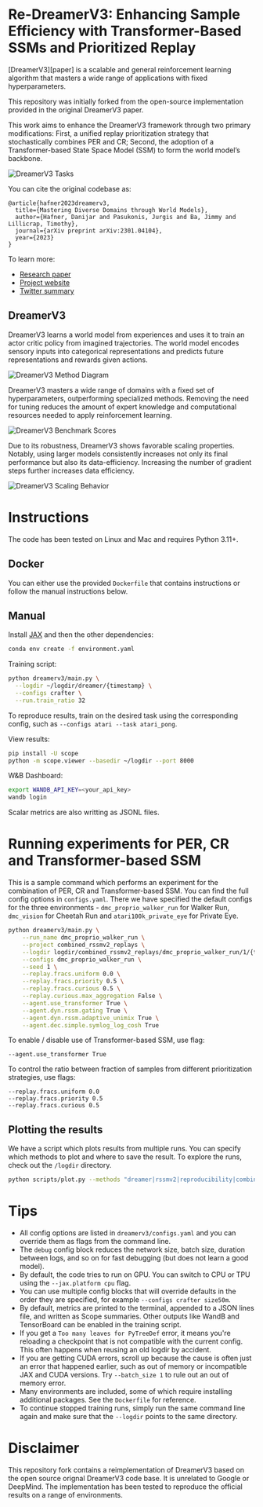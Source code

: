 # Re-DreamerV3: Enhancing Sample Efficiency with Transformer-Based SSMs and Prioritized Replay

[DreamerV3][paper] is a scalable and general reinforcement
learning algorithm that masters a wide range of applications with fixed hyperparameters.

This repository was initially forked from the open-source implementation provided in the original DreamerV3 paper. 

This work aims to enhance the DreamerV3 framework through two primary modifications: First, a
unified replay prioritization strategy that stochastically combines PER and CR; Second, the adoption
of a Transformer-based State Space Model (SSM) to form the world model’s backbone.


![DreamerV3 Tasks](https://user-images.githubusercontent.com/2111293/217647148-cbc522e2-61ad-4553-8e14-1ecdc8d9438b.gif)

You can cite the original codebase as:

```
@article{hafner2023dreamerv3,
  title={Mastering Diverse Domains through World Models},
  author={Hafner, Danijar and Pasukonis, Jurgis and Ba, Jimmy and Lillicrap, Timothy},
  journal={arXiv preprint arXiv:2301.04104},
  year={2023}
}
```

To learn more:

- [Research paper](https://arxiv.org/pdf/2301.04104v1)
- [Project website](https://danijar.com/project/dreamerv3/)
- [Twitter summary](https://x.com/danijarh/status/1613161946223677441)

## DreamerV3

DreamerV3 learns a world model from experiences and uses it to train an actor
critic policy from imagined trajectories. The world model encodes sensory
inputs into categorical representations and predicts future representations and
rewards given actions.

![DreamerV3 Method Diagram](https://user-images.githubusercontent.com/2111293/217355673-4abc0ce5-1a4b-4366-a08d-64754289d659.png)

DreamerV3 masters a wide range of domains with a fixed set of hyperparameters,
outperforming specialized methods. Removing the need for tuning reduces the
amount of expert knowledge and computational resources needed to apply
reinforcement learning.

![DreamerV3 Benchmark Scores](https://github.com/danijar/dreamerv3/assets/2111293/0fe8f1cf-6970-41ea-9efc-e2e2477e7861)

Due to its robustness, DreamerV3 shows favorable scaling properties. Notably,
using larger models consistently increases not only its final performance but
also its data-efficiency. Increasing the number of gradient steps further
increases data efficiency.

![DreamerV3 Scaling Behavior](https://user-images.githubusercontent.com/2111293/217356063-0cf06b17-89f0-4d5f-85a9-b583438c98dd.png)

# Instructions

The code has been tested on Linux and Mac and requires Python 3.11+.

## Docker

You can either use the provided `Dockerfile` that contains instructions or
follow the manual instructions below.

## Manual

Install [JAX](https://github.com/jax-ml/jax#pip-installation-gpu-cuda) and then the other dependencies:

```sh
conda env create -f environment.yaml
```

Training script:

```sh
python dreamerv3/main.py \
  --logdir ~/logdir/dreamer/{timestamp} \
  --configs crafter \
  --run.train_ratio 32
```

To reproduce results, train on the desired task using the corresponding config,
such as `--configs atari --task atari_pong`.

View results:

```sh
pip install -U scope
python -m scope.viewer --basedir ~/logdir --port 8000
```

W&B Dashboard:

```sh
export WANDB_API_KEY=<your_api_key>
wandb login
```

Scalar metrics are also writting as JSONL files.

# Running experiments for PER, CR and Transformer-based SSM

This is a sample command which performs an experiment for the combination of PER, CR and Transformer-based SSM. You can find the full config options in `configs.yaml`. There we have specified the default configs for the three environments - `dmc_proprio_walker_run` for Walker Run, `dmc_vision` for Cheetah Run and `atari100k_private_eye` for Private Eye.

```sh
python dreamerv3/main.py \
    --run_name dmc_proprio_walker_run \
    --project combined_rssmv2_replays \
    --logdir logdir/combined_rssmv2_replays/dmc_proprio_walker_run/1/{timestamp} \
    --configs dmc_proprio_walker_run \
    --seed 1 \
    --replay.fracs.uniform 0.0 \
    --replay.fracs.priority 0.5 \
    --replay.fracs.curious 0.5 \
    --replay.curious.max_aggregation False \
    --agent.use_transformer True \
    --agent.dyn.rssm.gating True \
    --agent.dyn.rssm.adaptive_unimix True \
    --agent.dec.simple.symlog_log_cosh True
```

To enable / disable use of Transformer-based SSM, use flag:
```
--agent.use_transformer True
```
To control the ratio between fraction of samples from different prioritization strategies, use flags:
```
--replay.fracs.uniform 0.0
--replay.fracs.priority 0.5
--replay.fracs.curious 0.5
```

## Plotting the results
We have a script which plots results from multiple runs. You can specify which methods to plot and where to save the result. To explore the runs, check out the `/logdir` directory.

```sh
python scripts/plot.py --methods "dreamer|rssmv2|reproducibility|combined_rssmv2_replays" --filename combined_results.png
```

# Tips

- All config options are listed in `dreamerv3/configs.yaml` and you can
  override them as flags from the command line.
- The `debug` config block reduces the network size, batch size, duration
  between logs, and so on for fast debugging (but does not learn a good model).
- By default, the code tries to run on GPU. You can switch to CPU or TPU using
  the `--jax.platform cpu` flag.
- You can use multiple config blocks that will override defaults in the
  order they are specified, for example `--configs crafter size50m`.
- By default, metrics are printed to the terminal, appended to a JSON lines
  file, and written as Scope summaries. Other outputs like WandB and
  TensorBoard can be enabled in the training script.
- If you get a `Too many leaves for PyTreeDef` error, it means you're
  reloading a checkpoint that is not compatible with the current config. This
  often happens when reusing an old logdir by accident.
- If you are getting CUDA errors, scroll up because the cause is often just an
  error that happened earlier, such as out of memory or incompatible JAX and
  CUDA versions. Try `--batch_size 1` to rule out an out of memory error.
- Many environments are included, some of which require installing additional
  packages. See the `Dockerfile` for reference.
- To continue stopped training runs, simply run the same command line again and
  make sure that the `--logdir` points to the same directory.

# Disclaimer

This repository fork contains a reimplementation of DreamerV3 based on the open
source orignal DreamerV3 code base. It is unrelated to Google or DeepMind. The
implementation has been tested to reproduce the official results on a range of
environments.